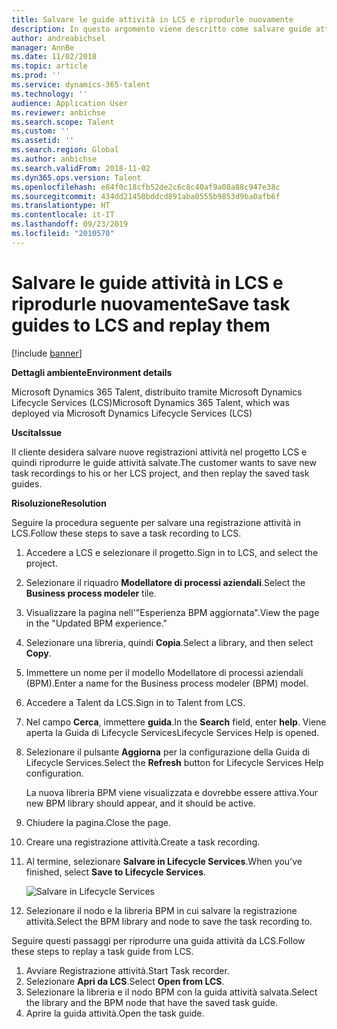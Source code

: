```yaml
---
title: Salvare le guide attività in LCS e riprodurle nuovamente
description: In questo argomento viene descritto come salvare guide attività in Microsoft Dynamics Lifecycle Services(LCS) e riprodurle.
author: andreabichsel
manager: AnnBe
ms.date: 11/02/2018
ms.topic: article
ms.prod: ''
ms.service: dynamics-365-talent
ms.technology: ''
audience: Application User
ms.reviewer: anbichse
ms.search.scope: Talent
ms.custom: ''
ms.assetid: ''
ms.search.region: Global
ms.author: anbichse
ms.search.validFrom: 2018-11-02
ms.dyn365.ops.version: Talent
ms.openlocfilehash: e84f0c18cfb52de2c6c8c40af9a08a88c947e38c
ms.sourcegitcommit: 434dd21450bddcd891aba0555b9853d9ba0afb6f
ms.translationtype: HT
ms.contentlocale: it-IT
ms.lasthandoff: 09/23/2019
ms.locfileid: "2010570"
---
```

# <a name="save-task-guides-to-lcs-and-replay-them"></a><span data-ttu-id="13f18-103">Salvare le guide attività in LCS e riprodurle nuovamente</span><span class="sxs-lookup"><span data-stu-id="13f18-103">Save task guides to LCS and replay them</span></span>

[!include [banner](includes/banner.md)]

<span data-ttu-id="13f18-104">**Dettagli ambiente**</span><span class="sxs-lookup"><span data-stu-id="13f18-104">**Environment details**</span></span> 

<span data-ttu-id="13f18-105">Microsoft Dynamics 365 Talent, distribuito tramite Microsoft Dynamics Lifecycle Services (LCS)</span><span class="sxs-lookup"><span data-stu-id="13f18-105">Microsoft Dynamics 365 Talent, which was deployed via Microsoft Dynamics Lifecycle Services (LCS)</span></span>

<span data-ttu-id="13f18-106">**Uscita**</span><span class="sxs-lookup"><span data-stu-id="13f18-106">**Issue**</span></span>

<span data-ttu-id="13f18-107">Il cliente desidera salvare nuove registrazioni attività nel progetto LCS e quindi riprodurre le guide attività salvate.</span><span class="sxs-lookup"><span data-stu-id="13f18-107">The customer wants to save new task recordings to his or her LCS project, and then replay the saved task guides.</span></span>

<span data-ttu-id="13f18-108">**Risoluzione**</span><span class="sxs-lookup"><span data-stu-id="13f18-108">**Resolution**</span></span>

<span data-ttu-id="13f18-109">Seguire la procedura seguente per salvare una registrazione attività in LCS.</span><span class="sxs-lookup"><span data-stu-id="13f18-109">Follow these steps to save a task recording to LCS.</span></span>

1. <span data-ttu-id="13f18-110">Accedere a LCS e selezionare il progetto.</span><span class="sxs-lookup"><span data-stu-id="13f18-110">Sign in to LCS, and select the project.</span></span>
2. <span data-ttu-id="13f18-111">Selezionare il riquadro **Modellatore di processi aziendali**.</span><span class="sxs-lookup"><span data-stu-id="13f18-111">Select the **Business process modeler** tile.</span></span>
3. <span data-ttu-id="13f18-112">Visualizzare la pagina nell'"Esperienza BPM aggiornata".</span><span class="sxs-lookup"><span data-stu-id="13f18-112">View the page in the "Updated BPM experience."</span></span>
4. <span data-ttu-id="13f18-113">Selezionare una libreria, quindi **Copia**.</span><span class="sxs-lookup"><span data-stu-id="13f18-113">Select a library, and then select **Copy**.</span></span>
5. <span data-ttu-id="13f18-114">Immettere un nome per il modello Modellatore di processi aziendali (BPM).</span><span class="sxs-lookup"><span data-stu-id="13f18-114">Enter a name for the Business process modeler (BPM) model.</span></span>
6. <span data-ttu-id="13f18-115">Accedere a Talent da LCS.</span><span class="sxs-lookup"><span data-stu-id="13f18-115">Sign in to Talent from LCS.</span></span>
7. <span data-ttu-id="13f18-116">Nel campo **Cerca**, immettere **guida**.</span><span class="sxs-lookup"><span data-stu-id="13f18-116">In the **Search** field, enter **help**.</span></span> <span data-ttu-id="13f18-117">Viene aperta la Guida di Lifecycle Services</span><span class="sxs-lookup"><span data-stu-id="13f18-117">Lifecycle Services Help is opened.</span></span>
8. <span data-ttu-id="13f18-118">Selezionare il pulsante **Aggiorna** per la configurazione della Guida di Lifecycle Services.</span><span class="sxs-lookup"><span data-stu-id="13f18-118">Select the **Refresh** button for Lifecycle Services Help configuration.</span></span>

    <span data-ttu-id="13f18-119">La nuova libreria BPM viene visualizzata e dovrebbe essere attiva.</span><span class="sxs-lookup"><span data-stu-id="13f18-119">Your new BPM library should appear, and it should be active.</span></span>

9. <span data-ttu-id="13f18-120">Chiudere la pagina.</span><span class="sxs-lookup"><span data-stu-id="13f18-120">Close the page.</span></span>
10. <span data-ttu-id="13f18-121">Creare una registrazione attività.</span><span class="sxs-lookup"><span data-stu-id="13f18-121">Create a task recording.</span></span>
11. <span data-ttu-id="13f18-122">Al termine, selezionare **Salvare in Lifecycle Services**.</span><span class="sxs-lookup"><span data-stu-id="13f18-122">When you've finished, select **Save to Lifecycle Services**.</span></span>

    ![Salvare in Lifecycle Services](media/task-guides.png)

12. <span data-ttu-id="13f18-124">Selezionare il nodo e la libreria BPM in cui salvare la registrazione attività.</span><span class="sxs-lookup"><span data-stu-id="13f18-124">Select the BPM library and node to save the task recording to.</span></span>

<span data-ttu-id="13f18-125">Seguire questi passaggi per riprodurre una guida attività da LCS.</span><span class="sxs-lookup"><span data-stu-id="13f18-125">Follow these steps to replay a task guide from LCS.</span></span>

1. <span data-ttu-id="13f18-126">Avviare Registrazione attività.</span><span class="sxs-lookup"><span data-stu-id="13f18-126">Start Task recorder.</span></span>
2. <span data-ttu-id="13f18-127">Selezionare **Apri da LCS**.</span><span class="sxs-lookup"><span data-stu-id="13f18-127">Select **Open from LCS**.</span></span>
3. <span data-ttu-id="13f18-128">Selezionare la libreria e il nodo BPM con la guida attività salvata.</span><span class="sxs-lookup"><span data-stu-id="13f18-128">Select the library and the BPM node that have the saved task guide.</span></span>
4. <span data-ttu-id="13f18-129">Aprire la guida attività.</span><span class="sxs-lookup"><span data-stu-id="13f18-129">Open the task guide.</span></span>
